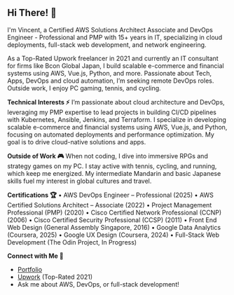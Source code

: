 ## Hi There! 👋

I'm Vincent, a Certified AWS Solutions Architect Associate and DevOps Engineer - Professional and PMP with 15+ years in IT, specializing in cloud deployments, full-stack web development, and network engineering. 

As a Top-Rated Upwork freelancer in 2021 and currently an IT consultant for firms like Bcon Global Japan, I build scalable e-commerce and financial systems using AWS, Vue.js, Python, and more. Passionate about Tech, Apps, DevOps and cloud automation, I’m seeking remote DevOps roles. Outside work, I enjoy PC gaming, tennis, and cycling.

**Technical Interests ⚡️**
I’m passionate about cloud architecture and DevOps, leveraging my PMP expertise to lead projects in building CI/CD pipelines with Kubernetes, Ansible, Jenkins, and Terraform. I specialize in developing scalable e-commerce and financial systems using AWS, Vue.js, and Python, focusing on automated deployments and performance optimization. My goal is to drive cloud-native solutions and apps.

**Outside of Work 🎮**
When not coding, I dive into immersive RPGs and strategy games on my PC. I stay active with tennis, cycling, and running, which keep me energized. My intermediate Mandarin and basic Japanese skills fuel my interest in global cultures and travel.

**Certifications 🏆**
•	AWS DevOps Engineer – Professional (2025)
•	AWS Certified Solutions Architect – Associate (2022)
•	Project Management Professional (PMP) (2020)
•	Cisco Certified Network Professional (CCNP) (2006)
•	Cisco Certified Security Professional (CCSP) (2011)
•	Front End Web Design (General Assembly Singapore, 2016)
•	Google Data Analytics (Coursera, 2025)
•	Google UX Design (Coursera, 2024)
•	Full-Stack Web Development (The Odin Project, In Progress)

 
**Connect with Me 🔗**
- [Portfolio](https://www.upwork.com/freelancers/your-profile](https://www.vmvcore.com/portfolio))
- [Upwork](https://www.upwork.com/freelancers/your-profile) (Top-Rated 2021)
- Ask me about AWS, DevOps, or full-stack development!
